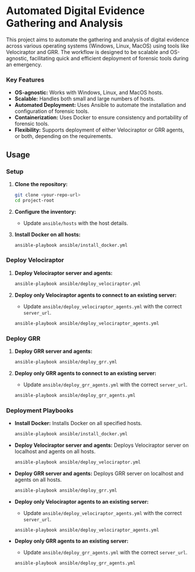 # Automated Digital Evidence Gathering and Analysis

This project aims to automate the gathering and analysis of digital evidence across various operating systems (Windows, Linux, MacOS) using tools like Velociraptor and GRR. The workflow is designed to be scalable and OS-agnostic, facilitating quick and efficient deployment of forensic tools during an emergency.

### Key Features

- **OS-agnostic:** Works with Windows, Linux, and MacOS hosts.
- **Scalable:** Handles both small and large numbers of hosts.
- **Automated Deployment:** Uses Ansible to automate the installation and configuration of forensic tools.
- **Containerization:** Uses Docker to ensure consistency and portability of forensic tools.
- **Flexibility:** Supports deployment of either Velociraptor or GRR agents, or both, depending on the requirements.

## Usage

### Setup

1. **Clone the repository:**
   ```bash
   git clone <your-repo-url>
   cd project-root
   ```

2. **Configure the inventory:**
   - Update `ansible/hosts` with the host details.

3. **Install Docker on all hosts:**
   ```bash
   ansible-playbook ansible/install_docker.yml
   ```

### Deploy Velociraptor

1. **Deploy Velociraptor server and agents:**
   ```bash
   ansible-playbook ansible/deploy_velociraptor.yml
   ```

2. **Deploy only Velociraptor agents to connect to an existing server:**
   - Update `ansible/deploy_velociraptor_agents.yml` with the correct `server_url`.
   ```bash
   ansible-playbook ansible/deploy_velociraptor_agents.yml
   ```

### Deploy GRR

1. **Deploy GRR server and agents:**
   ```bash
   ansible-playbook ansible/deploy_grr.yml
   ```

2. **Deploy only GRR agents to connect to an existing server:**
   - Update `ansible/deploy_grr_agents.yml` with the correct `server_url`.
   ```bash
   ansible-playbook ansible/deploy_grr_agents.yml
   ```

### Deployment Playbooks

- **Install Docker:** Installs Docker on all specified hosts.
  ```bash
  ansible-playbook ansible/install_docker.yml
  ```

- **Deploy Velociraptor server and agents:** Deploys Velociraptor server on localhost and agents on all hosts.
  ```bash
  ansible-playbook ansible/deploy_velociraptor.yml
  ```

- **Deploy GRR server and agents:** Deploys GRR server on localhost and agents on all hosts.
  ```bash
  ansible-playbook ansible/deploy_grr.yml
  ```

- **Deploy only Velociraptor agents to an existing server:**
  - Update `ansible/deploy_velociraptor_agents.yml` with the correct `server_url`.
  ```bash
  ansible-playbook ansible/deploy_velociraptor_agents.yml
  ```

- **Deploy only GRR agents to an existing server:**
  - Update `ansible/deploy_grr_agents.yml` with the correct `server_url`.
  ```bash
  ansible-playbook ansible/deploy_grr_agents.yml
  ```

